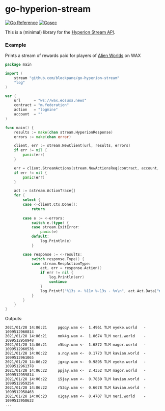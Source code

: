 # go-hyperion-stream

[![Go Reference](https://pkg.go.dev/badge/github.com/blockpane/go-hyperion-stream.svg)](https://pkg.go.dev/github.com/blockpane/go-hyperion-stream)
[![Gosec](https://github.com/blockpane/go-hyperion-stream/workflows/Gosec/badge.svg)](https://github.com/blockpane/go-hyperion-stream/actions?query=workflow%3AGosec)

This is a (minimal) library for the [Hyperion Stream API](https://hyperion.docs.eosrio.io/stream_client/).

### Example

Prints a stream of rewards paid for players of [Alien Worlds](https://alienworlds.io) on WAX

```go
package main

import (
	stream "github.com/blockpane/go-hyperion-stream"
	"log"
)

var (
	url      = "ws://wax.eosusa.news"
	contract = "m.federation"
	action   = "logmine"
	account  = ""
)

func main() {
	results := make(chan stream.HyperionResponse)
	errors := make(chan error)

	client, err := stream.NewClient(url, results, errors)
	if err != nil {
		panic(err)
	}

	err = client.StreamActions(stream.NewActionsReq(contract, account, action))
	if err != nil {
		panic(err)
	}

	act := &stream.ActionTrace{}
	for {
		select {
		case <-client.Ctx.Done():
			return
			
		case e := <-errors:
			switch e.(type) {
			case stream.ExitError:
				panic(e)
			default:
				log.Println(e)
			}

		case response := <-results:
			switch response.Type() {
			case stream.RespActionType:
				act, err = response.Action()
				if err != nil {
					log.Println(err)
					continue
				}
				log.Printf("%13s <- %11v %-13s - %v\n", act.Act.Data["miner"], act.Act.Data["bounty"], act.Act.Data["planet_name"], act.Act.Data["land_id"])
			}
		}
	}
}
```

Outputs:

```text
2021/01/28 14:06:21     pgqqy.wam <-  1.4961 TLM eyeke.world   - 1099512960814
2021/01/28 14:06:21     mnk4g.wam <-  1.0674 TLM neri.world    - 1099512958948
2021/01/28 14:06:21     v5bqy.wam <-  1.6872 TLM magor.world   - 1099512960536
2021/01/28 14:06:22     a.nqy.wam <-  0.1773 TLM kavian.world  - 1099512961065
2021/01/28 14:06:22     jgxqy.wam <-  0.9895 TLM eyeke.world   - 1099512961378
2021/01/28 14:06:22     ppjay.wam <-  2.4352 TLM magor.world   - 1099512959814
2021/01/28 14:06:22     i5jay.wam <-  0.7850 TLM kavian.world  - 1099512959254
2021/01/28 14:06:22     r53qy.wam <-  0.6678 TLM kavian.world  - 1099512958463
2021/01/28 14:06:23     x1gay.wam <-  0.4707 TLM neri.world    - 1099512958632
...
```